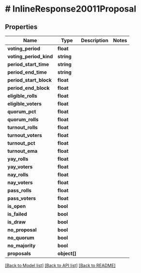 # # InlineResponse20011Proposal

## Properties

Name | Type | Description | Notes
------------ | ------------- | ------------- | -------------
**voting_period** | **float** |  |
**voting_period_kind** | **string** |  |
**period_start_time** | **string** |  |
**period_end_time** | **string** |  |
**period_start_block** | **float** |  |
**period_end_block** | **float** |  |
**eligible_rolls** | **float** |  |
**eligible_voters** | **float** |  |
**quorum_pct** | **float** |  |
**quorum_rolls** | **float** |  |
**turnout_rolls** | **float** |  |
**turnout_voters** | **float** |  |
**turnout_pct** | **float** |  |
**turnout_ema** | **float** |  |
**yay_rolls** | **float** |  |
**yay_voters** | **float** |  |
**nay_rolls** | **float** |  |
**nay_voters** | **float** |  |
**pass_rolls** | **float** |  |
**pass_voters** | **float** |  |
**is_open** | **bool** |  |
**is_failed** | **bool** |  |
**is_draw** | **bool** |  |
**no_proposal** | **bool** |  |
**no_quorum** | **bool** |  |
**no_majority** | **bool** |  |
**proposals** | **object[]** |  |

[[Back to Model list]](../../README.md#models) [[Back to API list]](../../README.md#endpoints) [[Back to README]](../../README.md)
